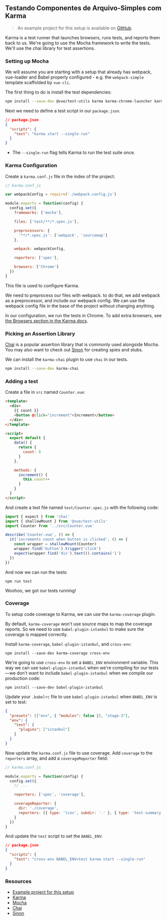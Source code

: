 ## Testando Componentes de Arquivo-Simples com Karma

> An example project for this setup is available on [GitHub](https://github.com/eddyerburgh/vue-test-utils-karma-example).

Karma is a test runner that launches browsers, runs tests, and reports them back to us. We're going to use the Mocha framework to write the tests. We'll use the chai library for test assertions.

### Setting up Mocha

We will assume you are starting with a setup that already has webpack, vue-loader and Babel properly configured - e.g. the `webpack-simple` template scaffolded by `vue-cli`.

The first thing to do is install the test dependencies:

```bash
npm install --save-dev @vue/test-utils karma karma-chrome-launcher karma-mocha karma-sourcemap-loader karma-spec-reporter karma-webpack mocha
```

Next we need to define a test script in our `package.json`.

```json
// package.json
{
  "scripts": {
    "test": "karma start --single-run"
  }
}
```

- The `--single-run` flag tells Karma to run the test suite once.

### Karma Configuration

Create a `karma.conf.js` file in the index of the project:

```js
// karma.conf.js

var webpackConfig = require('./webpack.config.js')

module.exports = function(config) {
  config.set({
    frameworks: ['mocha'],

    files: ['test/**/*.spec.js'],

    preprocessors: {
      '**/*.spec.js': ['webpack', 'sourcemap']
    },

    webpack: webpackConfig,

    reporters: ['spec'],

    browsers: ['Chrome']
  })
}
```

This file is used to configure Karma.

We need to preprocess our files with webpack. to do that, we add webpack as a preprocessor, and include our webpack config. We can use the webpack config file in the base of the project without changing anything.

In our configuration, we run the tests in Chrome. To add extra browsers, see [the Browsers section in the Karma docs](http://karma-runner.github.io/2.0/config/browsers.html).

### Picking an Assertion Library

[Chai](http://chaijs.com/) is a popular assertion library that is commonly used alongside Mocha. You may also want to check out [Sinon](http://sinonjs.org/) for creating spies and stubs.

We can install the `karma-chai` plugin to use `chai` in our tests.

```bash
npm install --save-dev karma-chai
```

### Adding a test

Create a file in `src` named `Counter.vue`:

```html
<template>
  <div>
    {{ count }}
    <button @click="increment">Increment</button>
  </div>
</template>

<script>
  export default {
    data() {
      return {
        count: 0
      }
    },

    methods: {
      increment() {
        this.count++
      }
    }
  }
</script>
```

And create a test file named `test/Counter.spec.js` with the following code:

```js
import { expect } from 'chai'
import { shallowMount } from '@vue/test-utils'
import Counter from '../src/Counter.vue'

describe('Counter.vue', () => {
  it('increments count when button is clicked', () => {
    const wrapper = shallowMount(Counter)
    wrapper.find('button').trigger('click')
    expect(wrapper.find('div').text()).contains('1')
  })
})
```

And now we can run the tests:

```
npm run test
```

Woohoo, we got our tests running!

### Coverage

To setup code coverage to Karma, we can use the `karma-coverage` plugin.

By default, `karma-coverage` won't use source maps to map the coverage reports. So we need to use `babel-plugin-istanbul` to make sure the coverage is mapped correctly.

Install `karma-coverage`, `babel-plugin-istanbul`, and `cross-env`:

```
npm install --save-dev karma-coverage cross-env
```

We're going to use `cross-env` to set a `BABEL_ENV` environment variable. This way we can use `babel-plugin-istanbul` when we're compiling for our tests—we don't want to include `babel-plugin-istanbul` when we compile our production code:

```
npm install --save-dev babel-plugin-istanbul
```

Update your `.babelrc` file to use `babel-plugin-istanbul` when `BABEL_ENV` is set to test:

```json
{
  "presets": [["env", { "modules": false }], "stage-3"],
  "env": {
    "test": {
      "plugins": ["istanbul"]
    }
  }
}
```

Now update the `karma.conf.js` file to use coverage. Add `coverage` to the `reporters` array, and add a `coverageReporter` field:

```js
// karma.conf.js

module.exports = function(config) {
  config.set({
    // ...

    reporters: ['spec', 'coverage'],

    coverageReporter: {
      dir: './coverage',
      reporters: [{ type: 'lcov', subdir: '.' }, { type: 'text-summary' }]
    }
  })
}
```

And update the `test` script to set the `BABEL_ENV`:

```json
// package.json
{
  "scripts": {
    "test": "cross-env BABEL_ENV=test karma start --single-run"
  }
}
```

### Resources

- [Example project for this setup](https://github.com/eddyerburgh/vue-test-utils-karma-example)
- [Karma](http://karma-runner.github.io/)
- [Mocha](https://mochajs.org/)
- [Chai](http://chaijs.com/)
- [Sinon](http://sinonjs.org/)
